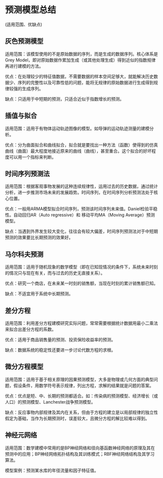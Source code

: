 
#

# 预测模型总结
(适用范围、优缺点)
## 灰色预测模型
适用范围：该模型使用的不是原始数据的序列，而是生成的数据序列。核心体系是Grey Model，即对原始数据作累加生成（或其他处理生成）得到近似的指数规律再进行建模的方法。

优点：在处理较少的特征值数据，不需要数据的样本空间足够大，就能解决历史数据少、序列的完整性以及可靠性低的问题，能将无规律的原始数据进行生成得到规律较强的生成序列。

缺点：只适用于中短期的预测，只适合近似于指数增长的预测。

## 插值与拟合
适用范围：适用于有物体运动轨迹图像的模型。如导弹的运动轨迹测量的建模分析。

优点：分为曲面拟合和曲线拟合，拟合就是要找出一种方法（函数）使得到的仿真曲线（曲面）最大程度地接近原来的曲线（曲线），甚至重合。这个拟合的好坏程度可以用一个指标来判断。

## 时间序列预测法
适用范围：根据客观事物发展的这种连续规律性，运用过去的历史数据，通过统计分析，进一步推测市场未来的发展趋势。时间序列，在时间序列分析预测法处于核心位置。

优点：一般用ARMA模型拟合时间序列，预测该时间序列未来值。Daniel检验平稳性。自动回归AR（Auto regressive）和 移动平均MA（Moving Average）预测模型。

缺点：当遇到外界发生较大变化，往往会有较大偏差，时间序列预测法对于中短期预测的效果要比长期预测的效果好。

## 马尔科夫预测
适用范围：适用于随机现象的数学模型（即在已知现情况的条件下，系统未来时刻的情况只与现在有关，而与过去的历史无直接关系）。

优点：研究一个商店，在未来某一时刻的销售额，当现在时刻的累计销售额已知。

缺点：不适宜用于系统中长期预测。

## 差分方程
适用范围：利用差分方程建模研究实际问题，常常需要根据统计数据用最小二乘法来拟合出差分方程的系数。

优点：适用于商品销售量的预测、投资保险收益率的预测。

缺点：数据系统的稳定性还要进一步讨论代数方程的求根。

## 微分方程模型
适用范围：适用于基于相关原理的因果预测模型，大多是物理或几何方面的典型问题，假设条件，用数学符号表示规律，列出方程，求解的结果就是问题的答案。

优点：优点是短、中、长期的预测都适合。如：传染病的预测模型、经济增长（或人口）的预测模型、Lanchester战争预测模型。

缺点：反应事物内部规律及其内在关系，但由于方程的建立是以局部规律的独立性假定为基础，当作为长期预测时，误差较大，且微分方程的解比较难以得到。

## 神经元网络
适用范围：数学建模中常用的是BP神经网络和径向基函数神经网络的原理及其在预测中的应用；BP神经网络拓扑结构及其训练模式；RBF神经网络结构及其学习算法。

模型案例：预测某水库的年径流量和因子特征值。